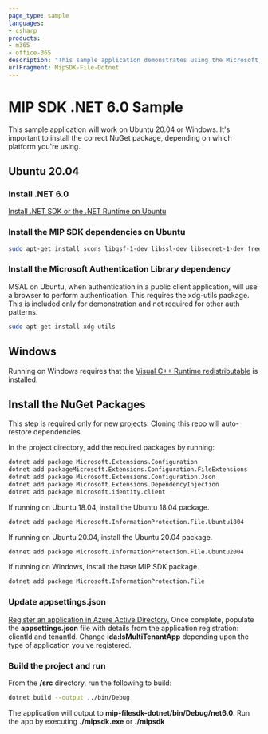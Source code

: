 ```yaml
---
page_type: sample
languages:
- csharp
products:
- m365
- office-365
description: "This sample application demonstrates using the Microsoft Information Protection SDK .NET wrapper to label and read a label from a file."
urlFragment: MipSDK-File-Dotnet
---
```


# MIP SDK .NET 6.0 Sample

This sample application will work on Ubuntu 20.04 or Windows. It's important to install the correct NuGet package, depending on which platform you're using.

## Ubuntu 20.04

### Install .NET 6.0

 [Install .NET SDK or the .NET Runtime on Ubuntu](https://docs.microsoft.com/en-us/dotnet/core/install/linux-ubuntu)

### Install the MIP SDK dependencies on Ubuntu

```bash
sudo apt-get install scons libgsf-1-dev libssl-dev libsecret-1-dev freeglut3-dev libcpprest-dev libcurl3-dev uuid-dev
```

### Install the Microsoft Authentication Library dependency

MSAL on Ubuntu, when authentication in a public client application, will use a browser to perform authentication. This requires the xdg-utils package. This is included only for demonstration and not required for other auth patterns.

```bash
sudo apt-get install xdg-utils
```

## Windows

Running on Windows requires that the [Visual C++ Runtime redistributable](https://visualstudio.microsoft.com/downloads/#microsoft-visual-c-redistributable-for-visual-studio-2019) is installed.

## Install the NuGet Packages

This step is required only for new projects. Cloning this repo will auto-restore dependencies.

In the project directory, add the required packages by running:

```bash
dotnet add package Microsoft.Extensions.Configuration
dotnet add packageMicrosoft.Extensions.Configuration.FileExtensions
dotnet add package Microsoft.Extensions.Configuration.Json
dotnet add package Microsoft.Extensions.DependencyInjection
dotnet add package microsoft.identity.client
```

If running on Ubuntu 18.04, install the Ubuntu 18.04 package.

```bash
dotnet add package Microsoft.InformationProtection.File.Ubuntu1804
```

If running on Ubuntu 20.04, install the Ubuntu 20.04 package.

```bash
dotnet add package Microsoft.InformationProtection.File.Ubuntu2004
```

If running on Windows, install the base MIP SDK package.

```bash
dotnet add package Microsoft.InformationProtection.File
```

### Update appsettings.json

[Register an application in Azure Active Directory.](https://docs.microsoft.com/information-protection/develop/setup-configure-mip#register-a-client-application-with-azure-active-directory) Once complete, populate the **appsettings.json** file with details from the application registration: clientId and tenantId. Change **ida:IsMultiTenantApp** depending upon the type of application you've registered.

### Build the project and run

From the **/src** directory, run the following to build:

```bash
dotnet build --output ../bin/Debug
```

The application will output to **mip-filesdk-dotnet/bin/Debug/net6.0**. Run the app by executing **./mipsdk.exe** or **./mipsdk**
